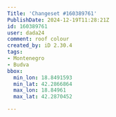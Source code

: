 ```yaml
---
Title: 'Changeset #160389761'
PublishDate: 2024-12-19T11:28:21Z
id: 160389761
user: dada24
comment: roof colour
created_by: iD 2.30.4
tags:
- Montenegro
- Budva
bbox:
  min_lon: 18.8491593
  min_lat: 42.2866864
  max_lon: 18.84961
  max_lat: 42.2870452

---
```

